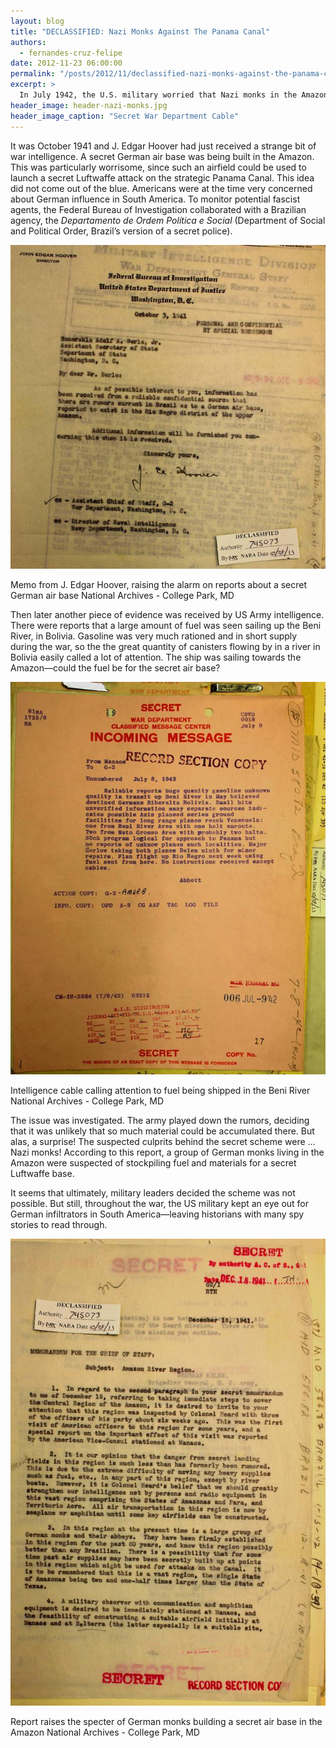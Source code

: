 ```yaml
---
layout: blog
title: "DECLASSIFIED: Nazi Monks Against The Panama Canal"
authors:
  - fernandes-cruz-felipe
date: 2012-11-23 06:00:00
permalink: "/posts/2012/11/declassified-nazi-monks-against-the-panama-canal"
excerpt: >
  In July 1942, the U.S. military worried that Nazi monks in the Amazon were building a secret air base to attack the Panama Canal. Based on declassified documents from U.S. Army Air Forces Intelligence.
header_image: header-nazi-monks.jpg
header_image_caption: "Secret War Department Cable"
---
```

It was October 1941 and J. Edgar Hoover had just received a strange bit of war intelligence. A secret German air base was being built in the Amazon. This was particularly worrisome, since such an airfield could be used to launch a secret Luftwaffe attack on the strategic Panama Canal. This idea did not come out of the blue. Americans were at the time very concerned about German influence in South America. To monitor potential fascist agents, the Federal Bureau of Investigation collaborated with a Brazilian agency, the *Departamento de Ordem Política e Social* (Department of Social and Political Order, Brazil’s version of a secret police).

<div class="inline-image">
  <a class="fancybox" href="/images/blog/2012/11/fbi-large.jpg">
    <img src="/images/blog/2012/11/fbi-medium.jpg" width="640" alt="FBI memo" />
  </a>
  <p class="caption">
    Memo from J. Edgar Hoover, raising the alarm on reports about a secret German air base
    <span class="credit">National Archives - College Park, MD</a></span>
  </p>
</div>

Then later another piece of evidence was received by US Army intelligence. There were reports that a large amount of fuel was seen sailing up the Beni River, in Bolivia. Gasoline was very much rationed and in short supply during the war, so the the great quantity of canisters flowing by in a river in Bolivia easily called a lot of attention. The ship was sailing towards the Amazon—could the fuel be for the secret air base?

<div class="inline-image">
  <a class="fancybox" href="/images/blog/2012/11/cable-large.jpg">
    <img src="/images/blog/2012/11/cable-medium.jpg" width="640" alt="Intelligence Cable" />
  </a>
  <p class="caption">
    Intelligence cable calling attention to fuel being shipped in the Beni River
    <span class="credit">National Archives - College Park, MD</a></span>
  </p>
</div>

The issue was investigated. The army played down the rumors, deciding that it was unlikely that so much material could be accumulated there. But alas, a surprise! The suspected culprits behind the secret scheme were … Nazi monks! According to this report, a group of German monks living in the Amazon were suspected of stockpiling fuel and materials for a secret Luftwaffe base.

It seems that ultimately, military leaders decided the scheme was not possible. But still, throughout the war, the US military kept an eye out for German infiltrators in South America—leaving historians with many spy stories to read through.

<div class="inline-image">
  <a class="fancybox" href="/images/blog/2012/11/memo-large.jpg">
    <img src="/images/blog/2012/11/memo-medium.jpg" width="640" alt="Report" />
  </a>
  <p class="caption">
    Report raises the specter of German monks building a secret air base in the Amazon
    <span class="credit">National Archives - College Park, MD</a></span>
  </p>
</div>